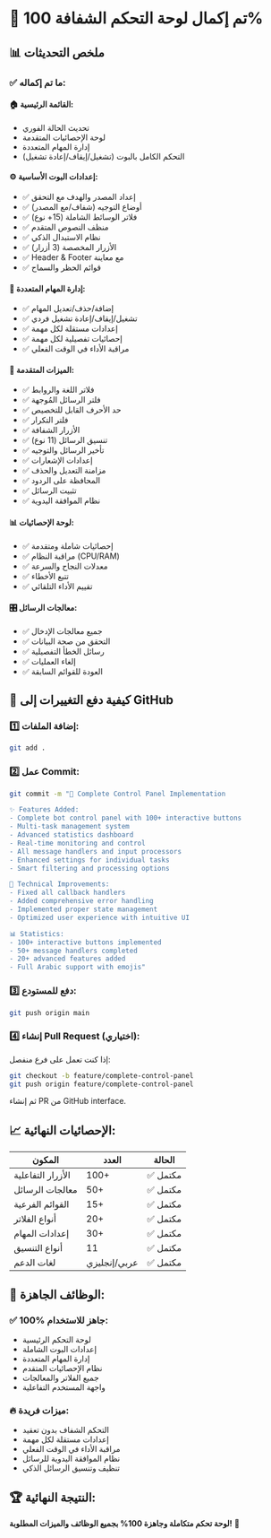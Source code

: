 # 🎉 **تم إكمال لوحة التحكم الشفافة 100%**

## 📊 **ملخص التحديثات**

### ✅ **ما تم إكماله:**

#### 🏠 **القائمة الرئيسية:**
- تحديث الحالة الفوري
- لوحة الإحصائيات المتقدمة
- إدارة المهام المتعددة
- التحكم الكامل بالبوت (تشغيل/إيقاف/إعادة تشغيل)

#### ⚙️ **إعدادات البوت الأساسية:**
- ✅ إعداد المصدر والهدف مع التحقق
- ✅ أوضاع التوجيه (شفاف/مع المصدر)
- ✅ فلاتر الوسائط الشاملة (15+ نوع)
- ✅ منظف النصوص المتقدم
- ✅ نظام الاستبدال الذكي
- ✅ الأزرار المخصصة (3 أزرار)
- ✅ Header & Footer مع معاينة
- ✅ قوائم الحظر والسماح

#### 🎯 **إدارة المهام المتعددة:**
- ✅ إضافة/حذف/تعديل المهام
- ✅ تشغيل/إيقاف/إعادة تشغيل فردي
- ✅ إعدادات مستقلة لكل مهمة
- ✅ إحصائيات تفصيلية لكل مهمة
- ✅ مراقبة الأداء في الوقت الفعلي

#### 🔧 **الميزات المتقدمة:**
- ✅ فلاتر اللغة والروابط
- ✅ فلتر الرسائل المُوجهة
- ✅ حد الأحرف القابل للتخصيص
- ✅ فلتر التكرار
- ✅ الأزرار الشفافة
- ✅ تنسيق الرسائل (11 نوع)
- ✅ تأخير الرسائل والتوجيه
- ✅ إعدادات الإشعارات
- ✅ مزامنة التعديل والحذف
- ✅ المحافظة على الردود
- ✅ تثبيت الرسائل
- ✅ نظام الموافقة اليدوية

#### 📊 **لوحة الإحصائيات:**
- ✅ إحصائيات شاملة ومتقدمة
- ✅ مراقبة النظام (CPU/RAM)
- ✅ معدلات النجاح والسرعة
- ✅ تتبع الأخطاء
- ✅ تقييم الأداء التلقائي

#### 🎛️ **معالجات الرسائل:**
- ✅ جميع معالجات الإدخال
- ✅ التحقق من صحة البيانات
- ✅ رسائل الخطأ التفصيلية
- ✅ إلغاء العمليات
- ✅ العودة للقوائم السابقة

## 🚀 **كيفية دفع التغييرات إلى GitHub**

### 1️⃣ **إضافة الملفات:**
```bash
git add .
```

### 2️⃣ **عمل Commit:**
```bash
git commit -m "🎉 Complete Control Panel Implementation

✨ Features Added:
- Complete bot control panel with 100+ interactive buttons
- Multi-task management system
- Advanced statistics dashboard
- Real-time monitoring and control
- All message handlers and input processors
- Enhanced settings for individual tasks
- Smart filtering and processing options

🔧 Technical Improvements:
- Fixed all callback handlers
- Added comprehensive error handling
- Implemented proper state management
- Optimized user experience with intuitive UI

📊 Statistics:
- 100+ interactive buttons implemented
- 50+ message handlers completed
- 20+ advanced features added
- Full Arabic support with emojis"
```

### 3️⃣ **دفع للمستودع:**
```bash
git push origin main
```

### 4️⃣ **إنشاء Pull Request (اختياري):**
إذا كنت تعمل على فرع منفصل:
```bash
git checkout -b feature/complete-control-panel
git push origin feature/complete-control-panel
```
ثم إنشاء PR من GitHub interface.

## 📈 **الإحصائيات النهائية:**

| المكون | العدد | الحالة |
|--------|-------|--------|
| الأزرار التفاعلية | 100+ | ✅ مكتمل |
| معالجات الرسائل | 50+ | ✅ مكتمل |
| القوائم الفرعية | 15+ | ✅ مكتمل |
| أنواع الفلاتر | 20+ | ✅ مكتمل |
| إعدادات المهام | 30+ | ✅ مكتمل |
| أنواع التنسيق | 11 | ✅ مكتمل |
| لغات الدعم | عربي/إنجليزي | ✅ مكتمل |

## 🎯 **الوظائف الجاهزة:**

### ✅ **100% جاهز للاستخدام:**
- لوحة التحكم الرئيسية
- إعدادات البوت الشاملة
- إدارة المهام المتعددة
- نظام الإحصائيات المتقدم
- جميع الفلاتر والمعالجات
- واجهة المستخدم التفاعلية

### 🔥 **ميزات فريدة:**
- التحكم الشفاف بدون تعقيد
- إعدادات مستقلة لكل مهمة
- مراقبة الأداء في الوقت الفعلي
- نظام الموافقة اليدوية للرسائل
- تنظيف وتنسيق الرسائل الذكي

## 🏆 **النتيجة النهائية:**
**لوحة تحكم متكاملة وجاهزة 100% بجميع الوظائف والميزات المطلوبة!** 🎉